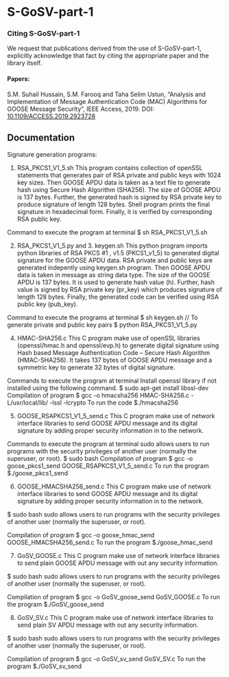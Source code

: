 # S-GoSV-part-1

### Citing S-GoSV-part-1
We request that publications derived from the use of S-GoSV-part-1, explicitly acknowledge that fact by citing the appropriate paper and the library itself.

#### Papers:

S.M. Suhail Hussain, S.M. Farooq and Taha Selim Ustun, “Analysis and Implementation of Message Authentication Code (MAC) Algorithms for GOOSE Message Security”,  IEEE Access, 2019. DOI: [10.1109/ACCESS.2019.2923728](https://ieeexplore.ieee.org/document/8740995)


## Documentation
Signature generation programs:
1. RSA_PKCS1_V1_5.sh
	This program contains collection of openSSL statements that generates pair of RSA private and public keys with 1024 key sizes. Then GOOSE APDU data is taken as a text file to generate hash using Secure Hash Algorithm (SHA256). The size of GOOSE APDU is 137 bytes. Further, the generated hash is signed by RSA private key to produce signature of length 128 bytes. Shell program prints the final signature in hexadecimal form. Finally, it is verified by corresponding RSA public key. 

Command to execute the program at terminal
$ sh RSA_PKCS1_V1_5.sh

2. RSA_PKCS1_V1_5.py and 3. keygen.sh
	This python program imports python libraries of RSA PKCS #1 , v1.5  (PKCS1_v1_5) to generated digital signature for the GOOSE APDU data. RSA private and public keys are generated indepently using keygen.sh program. Then GOOSE APDU data is taken in message as string data type. The size of the GOOSE APDU is 137 bytes. It is used to generate hash value (h). Further, hash value is signed by RSA private key (pr_key) which produces signature of length 128 bytes. Finally, the generated code can be verified using RSA public key (pub_key). 


Command to execute the programs at terminal
$ sh keygen.sh // To generate private and public key pairs
$ python RSA_PKCS1_V1_5.py

4. HMAC-SHA256.c 
	This C program make use of openSSL libraries (openssl/hmac.h and openssl/evp.h) to generate digital signature using Hash based Message Authentication Code – Secure Hash Algorithm (HMAC-SHA256). It takes 137 bytes of GOOSE APDU message and a symmetric key to generate 32 bytes of digital signature. 

Commands to execute the program at terminal
Install openssl library if not installed using the following command. 
$ sudo apt-get install libssl-dev
Compilation of program
$ gcc -o hmacsha256 HMAC-SHA256.c -L/usr/local/lib/ -lssl -lcrypto 
To run the code
$./hmacsha256

5. GOOSE_RSAPKCS1_V1_5_send.c
	This C program make  use of network interface libraries to send GOOSE APDU message and its digital signature by adding proper security information in to the network. 

Commands to execute the program at terminal
sudo allows users to run programs with the security privileges of another user (normally the superuser, or root). 
$ sudo bash 
Compilation of program
$ gcc -o goose_pkcs1_send GOOSE_RSAPKCS1_V1_5_send.c
To run the program
$./goose_pkcs1_send

6. GOOSE_HMACSHA256_send.c
	This C program make  use of network interface libraries to send GOOSE APDU message and its digital signature by adding proper security information in to the network. 


$ sudo bash 
sudo allows users to run programs with the security privileges of another user (normally the superuser, or root). 

Compilation of program
$ gcc -o goose_hmac_send GOOSE_HMACSHA256_send.c
To run the program
$./goose_hmac_send

7. GoSV_GOOSE.c
	This C program make  use of network interface libraries to send plain GOOSE APDU message with out any security information.  

$ sudo bash 
sudo allows users to run programs with the security privileges of another user (normally the superuser, or root). 

Compilation of program
$ gcc -o GoSV_goose_send GoSV_GOOSE.c
To run the program
$./GoSV_goose_send

8. GoSV_SV.c
	This C program make  use of network interface libraries to send plain SV APDU message with out any security information.  

$ sudo bash 
sudo allows users to run programs with the security privileges of another user (normally the superuser, or root). 

Compilation of program
$ gcc -o GoSV_sv_send GoSV_SV.c
To run the program
$./GoSV_sv_send

